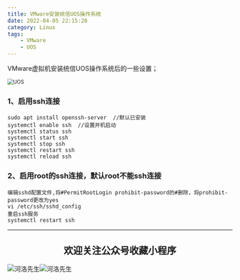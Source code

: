 ```yaml
---
title: VMware安装统信UOS操作系统
date: 2022-04-05 22:15:28
category: Linux
tags: 
    - VMware
    - UOS
---
```


VMware虚拟机安装统信UOS操作系统后的一些设置；

<img src="https://s2.loli.net/2022/06/06/ahxdVYX52FOMpsB.jpg" alt="UOS" style="zoom:80%;" />

### 1、启用ssh连接

```
sudo apt install openssh-server  //默认已安装
systemctl enable ssh  //设置开机启动
systemctl status ssh
systemctl start ssh
systemctl stop ssh
systemctl restart ssh
systemctl reload ssh
```

### 2、启用root的ssh连接，默认root不能ssh连接

```
编辑sshd配置文件,将#PermitRootLogin prohibit-password的#删除，将prohibit-password更改为yes
vi /etc/ssh/sshd_config
重启ssh服务
systemctl restart ssh
```



---

## <center>欢迎关注公众号收藏小程序</center>

![河洛先生](https://s2.loli.net/2022/06/23/bYdtKDC2U5J7iWr.jpg)![河洛先生](https://s2.loli.net/2022/06/23/PlUgz5KSHm7OBke.jpg)
